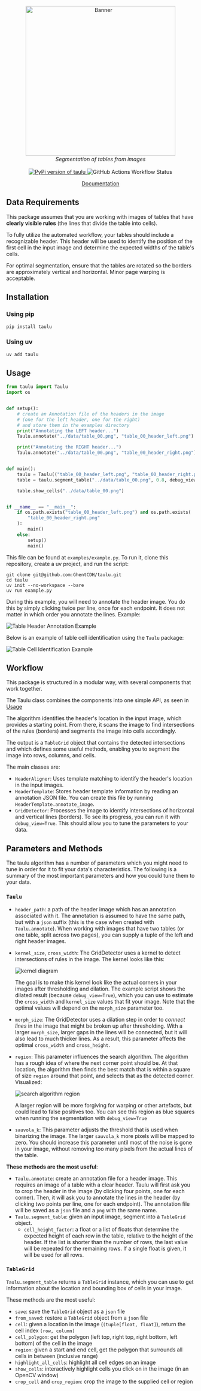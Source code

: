 <p align="center">
  <img src="./data/banner.svg" alt="Banner" width="400"/>
  <br>
  <i>Segmentation of tables from images</i>
  <br>
  <br>
  <a href="https://pypi.org/project/taulu/">
    <img src="https://img.shields.io/pypi/v/taulu" alt="PyPi version of taulu" />
  </a>
  <img alt="GitHub Actions Workflow Status" src="https://img.shields.io/github/actions/workflow/status/ghentcdh/taulu/maturin.yml">
</p>

<p align="center">
<a href="https://ghentcdh.github.io/taulu/taulu/">Documentation</a>
</p>

## Data Requirements 

This package assumes that you are working with images of tables that have **clearly visible rules** (the lines that divide the table into cells).

To fully utilize the automated workflow, your tables should include a recognizable header. This header will be used to identify the position of the first cell in the input image and determine the expected widths of the table's cells.

For optimal segmentation, ensure that the tables are rotated so the borders are approximately vertical and horizontal. Minor page warping is acceptable.


## Installation

### Using pip
```sh
pip install taulu
```

### Using uv
```sh
uv add taulu
```

## Usage

```python
from taulu import Taulu
import os


def setup():
    # create an Annotation file of the headers in the image
    # (one for the left header, one for the right)
    # and store them in the examples directory
    print("Annotating the LEFT header...")
    Taulu.annotate("../data/table_00.png", "table_00_header_left.png")

    print("Annotating the RIGHT header...")
    Taulu.annotate("../data/table_00.png", "table_00_header_right.png")


def main():
    taulu = Taulu(("table_00_header_left.png", "table_00_header_right.png"))
    table = taulu.segment_table("../data/table_00.png", 0.8, debug_view=True)

    table.show_cells("../data/table_00.png")


if __name__ == "__main__":
    if os.path.exists("table_00_header_left.png") and os.path.exists(
        "table_00_header_right.png"
    ):
        main()
    else:
        setup()
        main()
```

This file can be found at `examples/example.py`. To run it, clone this repository, create a uv 
project, and run the script:

```
git clone git@github.com:GhentCDH/taulu.git
cd taulu
uv init --no-workspace --bare
uv run example.py
```
During this example, you will need to annotate the header image. You do this by simply clicking twice per line, once for each endpoint. It does not matter in which order you annotate the lines. Example:

![Table Header Annotation Example](./data/header_annotation.png)

Below is an example of table cell identification using the `Taulu` package:

![Table Cell Identification Example](./data/example_segmentation.gif)


## Workflow

This package is structured in a modular way, with several components that work together.

The Taulu class combines the components into one simple API, as seen in [Usage](#usage)

The algorithm identifies the header's location in the input image, which provides a starting point. From there, it scans the image to find intersections of the rules (borders) and segments the image into cells accordingly.

The output is a `TableGrid` object that contains the detected intersections and which defines some useful methods, enabling you to segment the image into rows, columns, and cells.

The main classes are:

- `HeaderAligner`: Uses template matching to identify the header's location in the input images.
- `HeaderTemplate`: Stores header template information by reading an annotation JSON file. You can create this file by running `HeaderTemplate.annotate_image`.
- `GridDetector`: Processes the image to identify intersections of horizontal and vertical lines (borders). To see its progress, you can run it with `debug_view=True`. This should allow you to tune the parameters to your data.

## Parameters and Methods

The taulu algorithm has a number of parameters which you might need to tune in order for it to fit your data's characteristics.
The following is a summary of the most important parameters and how you could tune them to your data.

### `Taulu`

- `header_path`: a path of the header image which has an annotation associated with it. The annotation is assumed to have the same path, but with a `json` suffix (this is the case when created with `Taulu.annotate`). When working with images that have two tables (or one table, split across two pages), you can supply a tuple of the left and right header images. 
- `kernel_size`, `cross_width`: The GridDetector uses a kernel to detect intersections of rules in the image. The kernel looks like this:

  ![kernel diagram](./data/kernel.svg)

  The goal is to make this kernel look like the actual corners in your images after thresholding and dilation. The example script shows the dilated result (because `debug_view=True`), which you can use to estimate the `cross_width` and `kernel_size` values that fit your image.
  Note that the optimal values will depend on the `morph_size` parameter too.
- `morph_size`: The GridDetector uses a dilation step in order to _connect lines_ in the image that might be broken up after thresholding. With a larger `morph_size`, larger gaps in the lines will be connected, but it will also lead to much thicker lines. As a result, this parameter affects the optimal `cross_width` and `cross_height`.
- `region`: This parameter influences the search algorithm. The algorithm has a rough idea of where the next corner point should be. At that location, the algorithm then finds the best match that is within a square of size `region` around that point, and selects that as the detected corner. Visualized:

  ![search algorithm region](./data/search.svg)

  A larger region will be more forgiving for warping or other artefacts, but could lead to false positives too. You can see this region as blue squares when running the segmentation with `debug_view=True`
- `sauvola_k`: This parameter adjusts the threshold that is used when binarizing the image. The larger `sauvola_k` more pixels will be mapped to zero. You should increase this parameter until most of the noise is gone in your image, without removing too many pixels from the actual lines of the table.

**These methods are the most useful**:
- `Taulu.annotate`: create an annotation file for a header image. This requires an image of a table with a clear header. Taulu will first ask you to crop the header in the image (by clicking four points, one for each corner). Then, it will ask you to annotate the lines in the header (by clicking two points per line, one for each endpoint). The annotation file will be saved as a `json` file and a `png` with the same name.
- `Taulu.segment_table`: given an input image, segment into a `TableGrid` object.
    - `cell_height_factor`: a float or a list of floats that determine the expected height of each row in the table, relative to the height of the header. If the list is shorter than the number of rows, the last value will be repeated for the remaining rows. If a single float is given, it will be used for all rows.

### `TableGrid`

`Taulu.segment_table` returns a `TableGrid` instance, which you can use to get information about the location and bounding box of cells in your image. 

These methods are the most useful:
- `save`: save the `TableGrid` object as a `json` file
- `from_saved`: restore a `TableGrid` object from a `json` file
- `cell`: given a location in the image (`(tuple[float, float]`), return the cell index `(row, column)`
- `cell_polygon`: get the polygon (left top, right top, right bottom, left bottom) of the cell in the image 
- `region`: given a start and end cell, get the polygon that surrounds all cells in between (inclusive range)
- `highlight_all_cells`: highlight all cell edges on an image
- `show_cells`: interactively highlight cells you click on in the image (in an OpenCV window)
- `crop_cell` and `crop_region`: crop the image to the supplied cell or region
